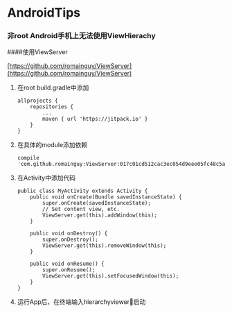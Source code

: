 # AndroidTips
### 非root Android手机上无法使用ViewHierachy
####使用ViewServer

[https://github.com/romainguy/ViewServer](https://github.com/romainguy/ViewServer)

1. 在root build.gradle中添加

    ```
    allprojects {
        repositories {
            ...
            maven { url 'https://jitpack.io' }
        }
    }
    ```

2. 在具体的module添加依赖
    ```
    compile 'com.github.romainguy:ViewServer:017c01cd512cac3ec054d9eee05fc48c5a9d2de'
    ```
3. 在Activity中添加代码
    ```
    public class MyActivity extends Activity {
        public void onCreate(Bundle savedInstanceState) {
            super.onCreate(savedInstanceState);
            // Set content view, etc.
            ViewServer.get(this).addWindow(this);
        }

        public void onDestroy() {
            super.onDestroy();
            ViewServer.get(this).removeWindow(this);
        }

        public void onResume() {
            super.onResume();
            ViewServer.get(this).setFocusedWindow(this);
        }
    }
    ```
4. 运行App后，在终端输入hierarchyviewer启动
